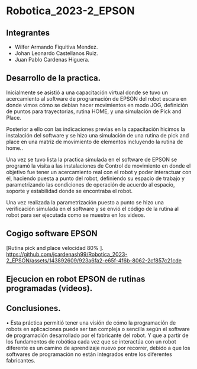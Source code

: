 # Robotica_2023-2_EPSON

## Integrantes

- Wilfer Armando Fiquitiva Mendez.
- Johan Leonardo Castellanos Ruiz.
- Juan Pablo Cardenas Higuera.

## Desarrollo de la practica.
Inicialmente se asistió a una capacitación virtual donde se tuvo un acercamiento al software de programación de EPSON del robot escara en donde vimos cómo se debían hacer movimientos en modo JOG, definición de puntos para trayectorias, rutina HOME, y una simulación de Pick and Place.

Posterior a ello con las indicaciones previas en la capacitación hicimos la instalación del software y se hizo una simulación de una rutina de pick and place en una matriz de movimiento de elementos incluyendo la rutina de home..

Una vez se tuvo lista la practica simulada en el software de EPSON se programó la visita a las instalaciones de Control de movimiento en donde el objetivo fue tener un acercamiento real con el robot y poder interactuar con él, haciendo puesta a punto del robot, definiendo su espacio de trabajo y parametrizando las condiciones de operación de acuerdo al espacio, soporte y estabilidad donde se encontraba el robot.

Una vez realizada la parametrización puesto a punto se hizo una verificación simulada en el software y se envió el código de la rutina al robot para ser ejecutada como se muestra en los videos.

## Cogigo software EPSON


[Rutina pick and place velocidad 80% ].
https://github.com/jcardenash99/Robotica_2023-2_EPSON/assets/143892609/923a6fa2-e65f-4f6b-8062-2cf857c21cde


## Ejecucion en robot EPSON de rutinas programadas (videos).



## Conclusiones.

•	Esta práctica permitió tener una visión de cómo la programación de robots en aplicaciones puede ser tan compleja o sencilla según el software de programación desarrollado por el fabricante del robot. Y que a partir de los fundamentos de robótica cada vez que se interactúa con un robot diferente es un camino de aprendizaje nuevo por recorrer, debido a que los softwares de programación no están integrados entre los diferentes fabricantes.






